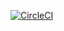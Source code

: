 [![CircleCI](https://circleci.com/gh/RPSeq/resume.svg?style=svg)](https://circleci.com/gh/RPSeq/resume)
